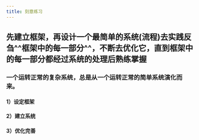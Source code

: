 ```yaml
---
title: 刻意练习
---
```


## 先建立**框架**，再设计一个最简单的**系统**(流程)去实践反刍^^框架中的每一部分^^，不断去优化它，直到框架中的每一部分都经过系统的处理后熟练掌握
### 一个运转正常的复杂系统，总是从一个运转正常的简单系统演化而来。
#### 1）设定框架

#### 2）建立系统

#### 3）优化完善
